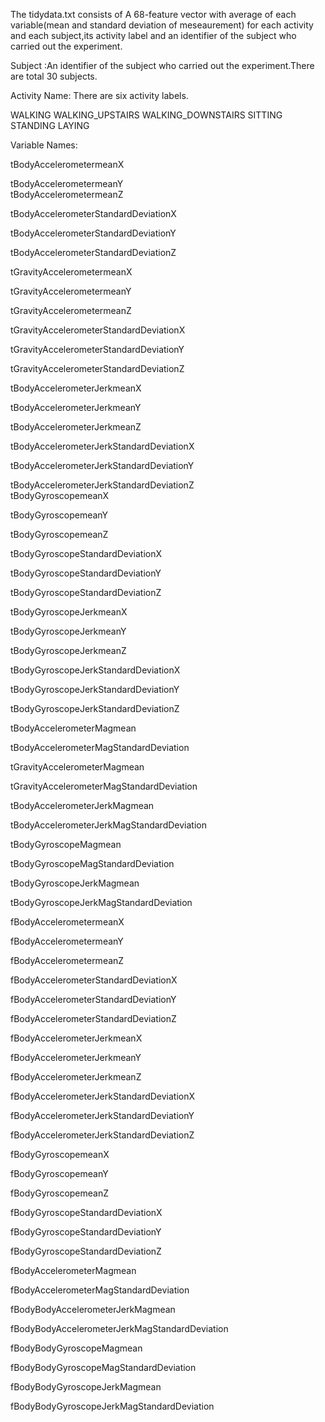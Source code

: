 The tidydata.txt consists of 
A 68-feature vector with average of each variable(mean and standard deviation of meseaurement) for each activity and each subject,its activity label and an identifier of the subject who carried out the experiment.

Subject :An identifier of the subject who carried out the experiment.There are total 30 subjects.

Activity Name: There are six activity labels.

WALKING
WALKING_UPSTAIRS
WALKING_DOWNSTAIRS
SITTING
STANDING
LAYING

Variable Names:

tBodyAccelerometermeanX

tBodyAccelerometermeanY             
tBodyAccelerometermeanZ

tBodyAccelerometerStandardDeviationX 

tBodyAccelerometerStandardDeviationY

tBodyAccelerometerStandardDeviationZ    

tGravityAccelerometermeanX 

tGravityAccelerometermeanY  

tGravityAccelerometermeanZ

tGravityAccelerometerStandardDeviationX   

tGravityAccelerometerStandardDeviationY

tGravityAccelerometerStandardDeviationZ 

tBodyAccelerometerJerkmeanX

tBodyAccelerometerJerkmeanY

tBodyAccelerometerJerkmeanZ 

tBodyAccelerometerJerkStandardDeviationX

tBodyAccelerometerJerkStandardDeviationY

tBodyAccelerometerJerkStandardDeviationZ      
tBodyGyroscopemeanX   

tBodyGyroscopemeanY  

tBodyGyroscopemeanZ   

tBodyGyroscopeStandardDeviationX 

tBodyGyroscopeStandardDeviationY 

tBodyGyroscopeStandardDeviationZ    

tBodyGyroscopeJerkmeanX 

tBodyGyroscopeJerkmeanY  

tBodyGyroscopeJerkmeanZ   

tBodyGyroscopeJerkStandardDeviationX   

tBodyGyroscopeJerkStandardDeviationY 

tBodyGyroscopeJerkStandardDeviationZ    

tBodyAccelerometerMagmean 

tBodyAccelerometerMagStandardDeviation      

tGravityAccelerometerMagmean  

tGravityAccelerometerMagStandardDeviation   

tBodyAccelerometerJerkMagmean  

tBodyAccelerometerJerkMagStandardDeviation  

tBodyGyroscopeMagmean   

tBodyGyroscopeMagStandardDeviation  

tBodyGyroscopeJerkMagmean  

tBodyGyroscopeJerkMagStandardDeviation 

fBodyAccelerometermeanX   

fBodyAccelerometermeanY  

fBodyAccelerometermeanZ  

fBodyAccelerometerStandardDeviationX    

fBodyAccelerometerStandardDeviationY  

fBodyAccelerometerStandardDeviationZ    

fBodyAccelerometerJerkmeanX  

fBodyAccelerometerJerkmeanY   

fBodyAccelerometerJerkmeanZ 

fBodyAccelerometerJerkStandardDeviationX    

fBodyAccelerometerJerkStandardDeviationY 

fBodyAccelerometerJerkStandardDeviationZ    

fBodyGyroscopemeanX

fBodyGyroscopemeanY 

fBodyGyroscopemeanZ   

fBodyGyroscopeStandardDeviationX   

fBodyGyroscopeStandardDeviationY   

fBodyGyroscopeStandardDeviationZ   

fBodyAccelerometerMagmean 

fBodyAccelerometerMagStandardDeviation 

fBodyBodyAccelerometerJerkMagmean

fBodyBodyAccelerometerJerkMagStandardDeviation

fBodyBodyGyroscopeMagmean 

fBodyBodyGyroscopeMagStandardDeviation  

fBodyBodyGyroscopeJerkMagmean 

fBodyBodyGyroscopeJerkMagStandardDeviation      